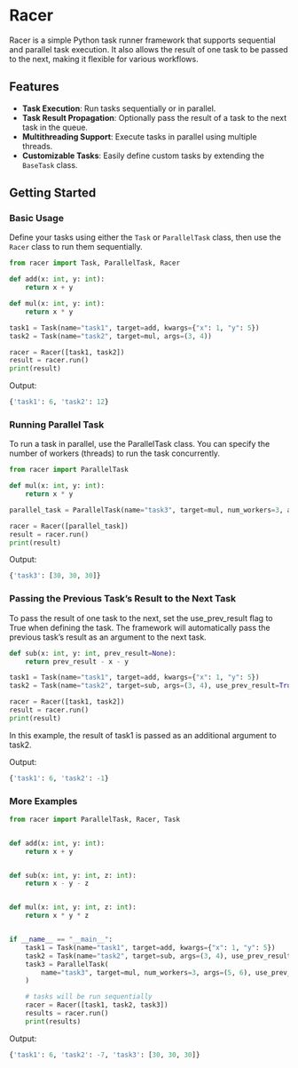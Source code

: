 # Racer

Racer is a simple Python task runner framework that supports sequential and parallel task execution. It also allows the result of one task to be passed to the next, making it flexible for various workflows.

## Features

- **Task Execution**: Run tasks sequentially or in parallel.
- **Task Result Propagation**: Optionally pass the result of a task to the next task in the queue.
- **Multithreading Support**: Execute tasks in parallel using multiple threads.
- **Customizable Tasks**: Easily define custom tasks by extending the `BaseTask` class.


## Getting Started

### Basic Usage
Define your tasks using either the `Task` or `ParallelTask` class, then use the `Racer` class to run them sequentially.

```python
from racer import Task, ParallelTask, Racer

def add(x: int, y: int):
    return x + y

def mul(x: int, y: int):
    return x * y

task1 = Task(name="task1", target=add, kwargs={"x": 1, "y": 5})
task2 = Task(name="task2", target=mul, args=(3, 4))

racer = Racer([task1, task2])
result = racer.run()
print(result)
```

Output:
```python
{'task1': 6, 'task2': 12}
```

### Running Parallel Task
To run a task in parallel, use the ParallelTask class. You can specify the number of workers (threads) to run the task concurrently.

```python
from racer import ParallelTask

def mul(x: int, y: int):
    return x * y

parallel_task = ParallelTask(name="task3", target=mul, num_workers=3, args=(5, 6))

racer = Racer([parallel_task])
result = racer.run()
print(result)
```

Output:
```python
{'task3': [30, 30, 30]}
```

### Passing the Previous Task’s Result to the Next Task
To pass the result of one task to the next, set the use_prev_result flag to True when defining the task. The framework will automatically pass the previous task’s result as an argument to the next task.

```python
def sub(x: int, y: int, prev_result=None):
    return prev_result - x - y

task1 = Task(name="task1", target=add, kwargs={"x": 1, "y": 5})
task2 = Task(name="task2", target=sub, args=(3, 4), use_prev_result=True)

racer = Racer([task1, task2])
result = racer.run()
print(result)
```
In this example, the result of task1 is passed as an additional argument to task2.

Output:
```python
{'task1': 6, 'task2': -1}
```

### More Examples
```python
from racer import ParallelTask, Racer, Task


def add(x: int, y: int):
    return x + y


def sub(x: int, y: int, z: int):
    return x - y - z


def mul(x: int, y: int, z: int):
    return x * y * z


if __name__ == "__main__":
    task1 = Task(name="task1", target=add, kwargs={"x": 1, "y": 5})
    task2 = Task(name="task2", target=sub, args=(3, 4), use_prev_result=True)
    task3 = ParallelTask(
        name="task3", target=mul, num_workers=3, args=(5, 6), use_prev_result=True
    )

    # tasks will be run sequentially
    racer = Racer([task1, task2, task3])
    results = racer.run()
    print(results)
```

Output:
```python
{'task1': 6, 'task2': -7, 'task3': [30, 30, 30]}
```
